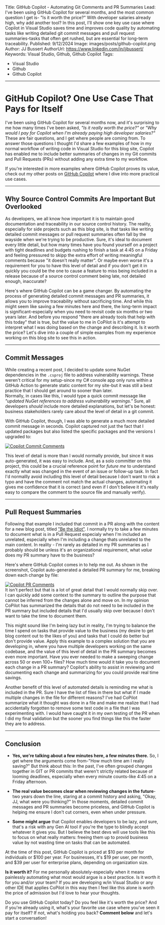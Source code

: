 Title: GitHub Copilot - Automating Git Comments and PR Summaries
Lead: I've been using GitHub Copilot for several months, and the most common question I get is- "Is it worth the price?" With developer salaries already high, why add another tool? In this post, I'll show one key use case where Copilot in Visual Studio saves time and improves code quality by automating tasks like writing detailed git commit messages and pull request summaries-tasks that often get rushed, but are essential for long-term traceability.
Published: 9/12/2024
Image: images/posts/github-copilot.png
Author: JJ Bussert
AuthorUrl: https://www.linkedin.com/in/jjbussert/
Keywords: Visual Studio, Github, Github Copilot
Tags:
 - Visual Studio
 - Github
 - Github Copilot
---
# GitHub Copilot? One Use Case That Pays for Itself

I've been using GitHub Copilot for several months now, and it's surprising to me how many times I've been asked, *"Is it really worth the price?"* or *"Why would I pay for Copilot when I'm already paying high developer salaries?"* These are fair questions, and I get where people are coming from. To answer those questions I thought I'd share a few examples of how in my normal workflow of writing code in Visual Studio for this blog site, Copilot has enabled me to include better summaries of changes in my Git commits and Pull Requests (PRs) without adding any extra time to my workflow.

If you're interested in more examples where GitHub Copilot proves its value, check out my other posts on [GitHub Copilot](/tags/github-copilot) where I dive into more practical use cases.

---

## Why Source Control Commits Are Important But Overlooked

As developers, we all know how important it is to maintain good documentation and traceability in our source control history. The reality, especially for side projects such as this blog site, is that tasks like writing detailed commit messages or pull request summaries often fall by the wayside when we're trying to be productive. Sure, it's ideal to document every little detail, but how many times have you found yourself on a project with tight deadlines and budgets rushing to finish a task at 4:45 on a Friday and feeling pressured to skipp the extra effort of writing meaningful comments because "it doesn't really matter". Or maybe even worse it's a requirement for you to have this level of detail and if you don't get it in quickly you could be the one to cause a feature to miss being included in a release because of a source control comment being late, not detailed enough, inaccurate?  

Here's where GitHub Copilot can be a game changer. By automating the process of generating detailed commit messages and PR summaries, it allows you to improve traceability without sacrificing time. And while this might seem like saving a few minutes here and there, the long-term impact is significant-especially when you need to revisit code six months or two years later. And before you respond "there are already tools that help with this today" that is true, but the value to me in CoPilot is it's attempt to interpret what I was doing based on the change and describing it. Is it worth the price? Let's dive into a couple of simple examples from my experience working on this blog site to see this in action.

---

## Commit Messages 

While creating a recent post, I decided to update some NuGet dependencies in the `.csproj` file to address vulnerability warnings. These weren't critical for my setup-since my C# console app only runs within a GitHub Action to generate static content for my site-but it was still a best practice that I should get around to sooner than later.  
Normally, in cases like this, I would type a quick commit message like *"updated NuGet references to address vulnerability warnings."* Sure, all developers *should* include more detailed explanations, but let's be honest: business stakeholders rarely care about the level of detail in a git commit.

With GitHub Copilot, though, I was able to generate a much more detailed commit message in seconds. Copilot captured not just the fact that I updated packages but also listed the specific packages and the versions I upgraded to:

[![Copilot Commit Comments](/images/posts/github-copilot-git-comments/commit.png "Copilot Commit Comments")](/images/posts/github-copilot-git-comments/commit.png)  

This level of detail is more than I would normally provide, but since it was auto-generated, it was easy to include. And, as a solo committer on this project, this could be a crucial reference point for *future me* to understand exactly what was changed in the event of an issue or follow-up task.  In fact I'd normallly avoid including this level of detail because I don't want to risk a typo and have the comment not match the actual changes, automating it gives me confidence that it is correct (and even if I don't believe it it's really easy to compare the comment to the source file and manually verify).  

---

## Pull Request Summaries

Following that example I included that commit in a PR along with the content for a new blog post, titled ["Be the Idiot"](/posts/leadership-be-the-idiot). I normally try to take a few minutes to document what is in a Pull Request especialy when I'm included an unrelated, especially when I'm including a change thats unrelated to the main content. In reality - I'm rarely as detailed in my PR summaries as I probably should be unless it's an organizational requirement, what *value* does my PR summary have to the business? 

Here's where GitHub Copilot comes in to help me out. As shown in the screenshot, Copilot auto-generated a detailed PR summary for me, breaking down each change by file:

[![Copilot PR Comments](/images/posts/github-copilot-git-comments/pr.png "Copilot PR Comments")](/images/posts/github-copilot-git-comments/pr.png)  
It isn't perfect but that is a lot of great detail that I would normally skip over. I can quickly add some context to the summary to outline the purpose that cannot be inferred from the changes alone and move on.  In my opinion CoPilot has summarized the details that do not need to be included in the PR summary but included details that I'd usually skip over because I don't want to take the time to document them.

This might sound like I'm being lazy but in reality, I'm trying to balance the time I spend on tasks that provide value to the business (my desire to get blog content out to the likes of you) and tasks that I could do better but don't provide value.  Apply this example to a complex solution that you are developing in, where you have multiple developers working on the same codebase, and the value of this level of detail in the PR summary becomes even more important.  Have you ever needed to make a sweeping change across 50 or even 100+ files? How much time would it take you to document each change in a PR summary? Copilot's ability to assist in reviewing and documenting each change and summarizing for you could provide real time savings. 

Another benefit of this level of automated details is reminding me what is included in the PR. Sure I have the list of files in there but what if I made multiple changes in the file for different reasons?  I've had CoPilot summarize what it thought was done in a file and make me realize that I had accidentally forgotten to remove some test code in a file that I was experimenting with. I would have caught it in my own testing of the PR when I did my final validation but the sooner you find things like this the faster they are to address.

---

## Conclusion

- **Yes, we're talking about a few minutes here, a few minutes there.** So, I get where the arguments come from-"How much time am I really saving?" But think about this: In the past, I've often grouped changes together in GIT or PR commits that weren't strictly related because of looming deadlines, especially when every minute counts-like 4:45 on a Friday afternoon.

- **The real value becomes clear when reviewing changes in the future**-two years down the line, staring at a commit history and asking, "Okay, JJ, what were you thinking?" In those moments, detailed commit messages and PR summaries become priceless, and GitHub Copilot is helping me ensure I don't cut corners, even when under pressure.

- **Some might argue** that Copilot enables developers to be lazy, and sure, that's a risk with any Gen AI tool if you're the type to blindly accept whatever it gives you. But I believe the best devs will use tools like this to focus on what really matters: freeing them up to provid business value by not wasting time on tasks that can be automated.  

At the time of this post, GitHub Copilot is priced at $10 per month for individuals or $100 per year. For businesses, it's $19 per user, per month, and $39 per user for enterprise plans, depending on organization size.

**Is it worth it?** For me personally absolutely-especially when it means painlessly automating what most would argue is a best practice. Is it worth it for you and/or your team? If you are developing w/in Visual Studio or any other IDE that applies CoPilot in this way then I feel like this alone is worth the price of admission but I'd love to hear your thoughts.

Do you use GitHub Copilot today? Do you feel like it's worth the price? And if you're already using it, what's your favorite use case where you've seen it pay for itself? If not, what's holding you back? 
**Comment below** and let's start a conversation!
